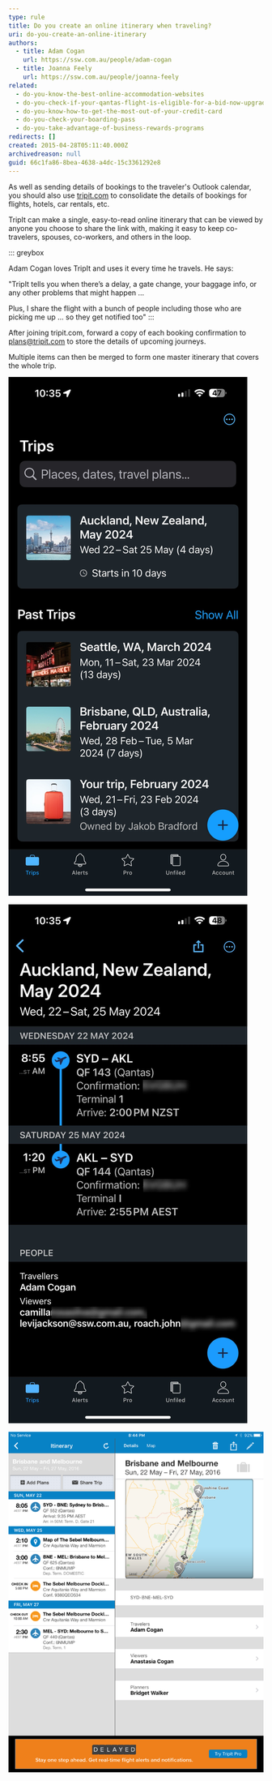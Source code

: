 ```yaml
---
type: rule
title: Do you create an online itinerary when traveling?
uri: do-you-create-an-online-itinerary
authors:
  - title: Adam Cogan
    url: https://ssw.com.au/people/adam-cogan
  - title: Joanna Feely
    url: https://ssw.com.au/people/joanna-feely
related:
  - do-you-know-the-best-online-accommodation-websites
  - do-you-check-if-your-qantas-flight-is-eligible-for-a-bid-now-upgrade
  - do-you-know-how-to-get-the-most-out-of-your-credit-card
  - do-you-check-your-boarding-pass
  - do-you-take-advantage-of-business-rewards-programs
redirects: []
created: 2015-04-28T05:11:40.000Z
archivedreason: null
guid: 66c1fa86-8bea-4638-a4dc-15c3361292e8
---
```

As well as sending details of bookings to the traveler's Outlook calendar, you should also use [tripit.com](https://www.tripit.com) to consolidate the details of bookings for flights, hotels, car rentals, etc.

TripIt can make a single, easy-to-read online itinerary that can be viewed by anyone you choose to share the link with, making it easy to keep co-travelers, spouses, co-workers, and others in the loop.

::: greybox

 Adam Cogan loves TripIt and uses it every time he travels. He says:

"TripIt tells you when there’s a delay, a gate change, your baggage info, or any other problems that might happen ...

Plus, I share the flight with a bunch of people including those who are picking me up … so they get notified too"
:::
<!--endintro-->

After joining tripit.com, forward a copy of each booking confirmation to [plans@tripit.com](mailto:plans@tripit.com) to store the details of upcoming journeys.

Multiple items can then be merged to form one master itinerary that covers the whole trip.

![Figure: ✅ Good Example from the TripIt mobile app - it's so easy to see your upcoming trips and share them with others](tripit2.jpg)

![Figure: ✅ Good Example from the TripIt mobile app - an itinerary shared with fellow travellers so the alerts are seen by everyone](tripit1.jpg)



![ Figure: ✅Good Example: A TripIt itinerary example with accomodation and flights](tripitimage.png)
